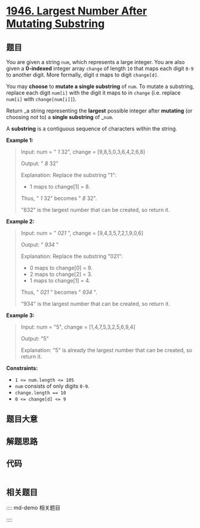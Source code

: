 # [1946. Largest Number After Mutating Substring](https://leetcode.com/problems/largest-number-after-mutating-substring/)

## 题目

You are given a string `num`, which represents a large integer. You are also
given a **0-indexed** integer array `change` of length `10` that maps each
digit `0-9` to another digit. More formally, digit `d` maps to digit
`change[d]`.

You may **choose** to **mutate a single substring** of `num`. To mutate a
substring, replace each digit `num[i]` with the digit it maps to in `change`
(i.e. replace `num[i]` with `change[num[i]]`).

Return _a string representing the **largest** possible integer after
**mutating** (or choosing not to) a **single substring** of _`num`.

A **substring** is a contiguous sequence of characters within the string.



**Example 1:**

> Input: num = " _1_ 32", change = [9,8,5,0,3,6,4,2,6,8]
> 
> Output: " _8_ 32"
> 
> Explanation: Replace the substring "1":
> - 1 maps to change[1] = 8.
> 
> Thus, " _1_ 32" becomes " _8_ 32".
> 
> "832" is the largest number that can be created, so return it.

**Example 2:**

> Input: num = " _021_ ", change = [9,4,3,5,7,2,1,9,0,6]
> 
> Output: " _934_ "
> 
> Explanation: Replace the substring "021":
> - 0 maps to change[0] = 9.
> - 2 maps to change[2] = 3.
> - 1 maps to change[1] = 4.
> 
> Thus, " _021_ " becomes " _934_ ".
> 
> "934" is the largest number that can be created, so return it.

**Example 3:**

> Input: num = "5", change = [1,4,7,5,3,2,5,6,9,4]
> 
> Output: "5"
> 
> Explanation: "5" is already the largest number that can be created, so return it.

**Constraints:**

  * `1 <= num.length <= 105`
  * `num` consists of only digits `0-9`.
  * `change.length == 10`
  * `0 <= change[d] <= 9`


## 题目大意

## 解题思路

## 代码

```javascript

```

## 相关题目

:::: md-demo 相关题目

::::
